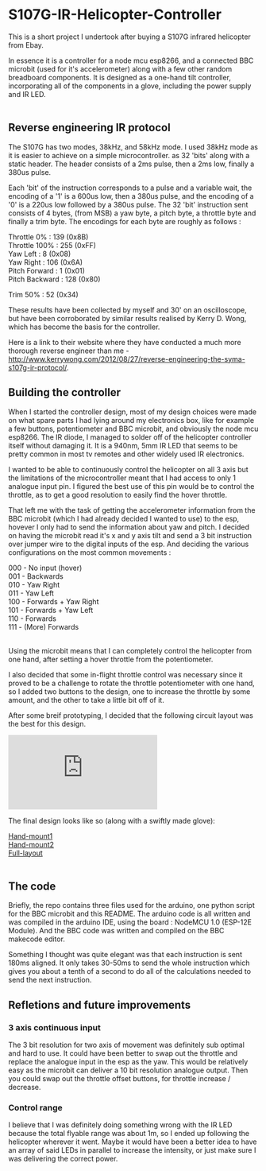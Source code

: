 # S107G-IR-Helicopter-Controller

This is a short project I undertook after buying a S107G infrared helicopter from Ebay.

In essence it is a controller for a node mcu esp8266, and a connected BBC microbit 
(used for it's accelerometer) along with a few other random breadboard components.
It is designed as a one-hand tilt controller, incorporating all of the components 
in a glove, including the power supply and IR LED. </br>
</br>

## Reverse engineering IR protocol

The S107G has two modes, 38kHz, and 58kHz mode. I used 38kHz mode as it is easier
to achieve on a simple microcontroller.
as 32 'bits' along with a static header. The header consists of a 2ms pulse, then a
2ms low, finally a 380us pulse. 

Each 'bit' of the instruction corresponds to a pulse
and a variable wait, the encoding of a '1' is a 600us low, then a 380us pulse, and
the encoding of a '0' is a 220us low followed by a 380us pulse. The 32 'bit' instruction
sent consists of 4 bytes, (from MSB) a yaw byte, a pitch byte, a throttle byte and 
finally a trim byte. The encodings for each byte are roughly as follows : 

Throttle 0%    : 139 (0x8B)</br>
Throttle 100%  : 255 (0xFF)</br>
Yaw Left       : 8   (0x08)</br>
Yaw Right      : 106 (0x6A)</br>
Pitch Forward  : 1   (0x01)</br>
Pitch Backward : 128 (0x80)</br>

Trim 50% : 52 (0x34)</br>

These results have been collected by myself and 30' on an oscilloscope, but have been corroborated 
by similar results realised by Kerry D. Wong, which has become the basis for the controller.

Here is a link to their website where they have conducted a much more thorough reverse engineer than
me - http://www.kerrywong.com/2012/08/27/reverse-engineering-the-syma-s107g-ir-protocol/.


## Building the controller

When I started the controller design, most of my design choices were made on what spare
parts I had lying around my electronics box, like for example a few buttons, potentiometer and 
BBC microbit, and obviously the node mcu esp8266. The IR diode, I managed to solder off of the helicopter 
controller itself without damaging it. It is a 940nm, 5mm IR LED that seems to be pretty common in most
tv remotes and other widely used IR electronics.

I wanted to be able to continuously control the helicopter on all 3 axis but the limitations
of the microcontroller meant that I had access to only 1 analogue input pin. I figured the best
use of this pin would be to control the throttle, as to get a good resolution to easily find the
hover throttle.

That left me with the task of getting the accelerometer information from the BBC microbit 
(which I had already decided I wanted to use) to the esp, hovever I only had to send the information
about yaw and pitch. I decided on having the microbit read it's x and y axis tilt and send a
3 bit instruction over jumper wire to the digital inputs of the esp. And deciding the various 
configurations on the most common movements : 

000 - No input (hover)</br>
001 - Backwards</br>
010 - Yaw Right</br>
011 - Yaw Left</br>
100 - Forwards + Yaw Right</br>
101 - Forwards + Yaw Left</br>
110 - Forwards</br>
111 - (More) Forwards</br>
</br>

Using the microbit means that I can completely control the helicopter from one hand, after setting a 
hover throttle from the potentiometer.

I also decided that some in-flight throttle control was necessary since it proved to be a challenge
to rotate the throttle potentiometer with one hand, so I added two buttons to the design, one to
increase the throttle by some amount, and the other to take a little bit off of it.

After some breif prototyping, I decided that the following circuit layout was the best for this design.

![S107G-IR-Controller-Circuit.drawio-3.pdf](https://github.com/Riley-horrix/S107G-IR-Helicopter-Controller/files/11941120/S107G-IR-Controller-Circuit.drawio-3.pdf)
</br>

The final design looks like so (along with a swiftly made glove): 

[Hand-mount1](https://github.com/Riley-horrix/S107G-IR-Helicopter-Controller/assets/81515896/203e1fa6-2ee9-4b91-b18c-a90061dcc02a) </br>
[Hand-mount2](https://github.com/Riley-horrix/S107G-IR-Helicopter-Controller/assets/81515896/dc0f3a60-6d3d-4e72-a8bb-d07755de720c) </br>
[Full-layout](https://github.com/Riley-horrix/S107G-IR-Helicopter-Controller/assets/81515896/337dfbb4-ea92-43e0-bf5f-bf6328dc8d17) </br>
</br>

## The code

Briefly, the repo contains three files used for the arduino, one python script for the BBC microbit and
this README. The arduino code is all written and was compiled in the arduino IDE, using the board : NodeMCU 1.0 (ESP-12E Module).
And the BBC code was written and compiled on the BBC makecode editor.

Something I thought was quite elegant was that each instruction is sent 180ms aligned. It only takes 30-50ms to send the whole instruction
which gives you about a tenth of a second to do all of the calculations needed to send the next instruction. 


## Refletions and future improvements

### 3 axis continuous input
The 3 bit resolution for two axis of movement was definitely sub optimal and hard to use.
It could have been better to swap out the throttle and replace the analogue input in the esp as the yaw.
This would be relatively easy as the microbit can deliver a 10 bit resolution analogue output. Then you 
could swap out the throttle offset buttons, for throttle increase / decrease. 

### Control range
I believe that I was definitely doing something wrong with the IR LED because the total flyable range was about 1m, 
so I ended up following the helicopter wherever it went. Maybe it would have been a better idea to have an array of said
LEDs in parallel to increase the intensity, or just make sure I was delivering the correct power.


